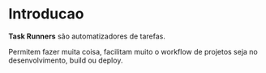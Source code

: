 # Introducao

**Task Runners** são automatizadores de tarefas.

Permitem fazer muita coisa, facilitam muito o workflow de projetos seja no desenvolvimento, build ou deploy.